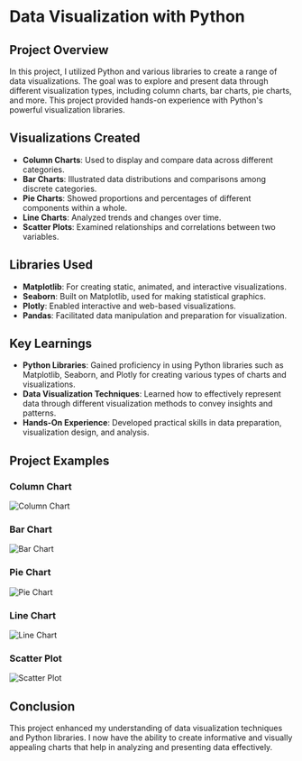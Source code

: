# Data Visualization with Python

## Project Overview

In this project, I utilized Python and various libraries to create a range of data visualizations. The goal was to explore and present data through different visualization types, including column charts, bar charts, pie charts, and more. This project provided hands-on experience with Python's powerful visualization libraries.

## Visualizations Created

- **Column Charts**: Used to display and compare data across different categories.
- **Bar Charts**: Illustrated data distributions and comparisons among discrete categories.
- **Pie Charts**: Showed proportions and percentages of different components within a whole.
- **Line Charts**: Analyzed trends and changes over time.
- **Scatter Plots**: Examined relationships and correlations between two variables.

## Libraries Used

- **Matplotlib**: For creating static, animated, and interactive visualizations.
- **Seaborn**: Built on Matplotlib, used for making statistical graphics.
- **Plotly**: Enabled interactive and web-based visualizations.
- **Pandas**: Facilitated data manipulation and preparation for visualization.

## Key Learnings

- **Python Libraries**: Gained proficiency in using Python libraries such as Matplotlib, Seaborn, and Plotly for creating various types of charts and visualizations.
- **Data Visualization Techniques**: Learned how to effectively represent data through different visualization methods to convey insights and patterns.
- **Hands-On Experience**: Developed practical skills in data preparation, visualization design, and analysis.

## Project Examples

### Column Chart

![Column Chart](path/to/column_chart_image.png)

### Bar Chart

![Bar Chart](path/to/bar_chart_image.png)

### Pie Chart

![Pie Chart](path/to/pie_chart_image.png)

### Line Chart

![Line Chart](path/to/line_chart_image.png)

### Scatter Plot

![Scatter Plot](path/to/scatter_plot_image.png)

## Conclusion

This project enhanced my understanding of data visualization techniques and Python libraries. I now have the ability to create informative and visually appealing charts that help in analyzing and presenting data effectively.
